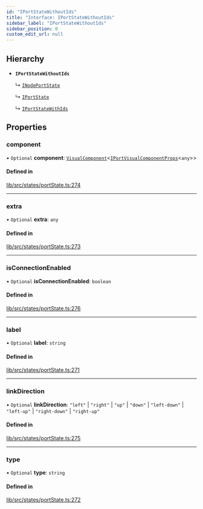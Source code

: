 ```yaml
---
id: "IPortStateWithoutIds"
title: "Interface: IPortStateWithoutIds"
sidebar_label: "IPortStateWithoutIds"
sidebar_position: 0
custom_edit_url: null
---
```


## Hierarchy

- **`IPortStateWithoutIds`**

  ↳ [`INodePortState`](INodePortState)

  ↳ [`IPortState`](IPortState)

  ↳ [`IPortStateWithIds`](IPortStateWithIds)

## Properties

### component

• `Optional` **component**: [`VisualComponent`](../#visualcomponent)<[`IPortVisualComponentProps`](IPortVisualComponentProps)<`any`\>\>

#### Defined in

[lib/src/states/portState.ts:274](https://github.com/tokarchyn/react-easy-diagram/blob/96a8c28/lib/src/states/portState.ts#L274)

___

### extra

• `Optional` **extra**: `any`

#### Defined in

[lib/src/states/portState.ts:273](https://github.com/tokarchyn/react-easy-diagram/blob/96a8c28/lib/src/states/portState.ts#L273)

___

### isConnectionEnabled

• `Optional` **isConnectionEnabled**: `boolean`

#### Defined in

[lib/src/states/portState.ts:276](https://github.com/tokarchyn/react-easy-diagram/blob/96a8c28/lib/src/states/portState.ts#L276)

___

### label

• `Optional` **label**: `string`

#### Defined in

[lib/src/states/portState.ts:271](https://github.com/tokarchyn/react-easy-diagram/blob/96a8c28/lib/src/states/portState.ts#L271)

___

### linkDirection

• `Optional` **linkDirection**: ``"left"`` \| ``"right"`` \| ``"up"`` \| ``"down"`` \| ``"left-down"`` \| ``"left-up"`` \| ``"right-down"`` \| ``"right-up"``

#### Defined in

[lib/src/states/portState.ts:275](https://github.com/tokarchyn/react-easy-diagram/blob/96a8c28/lib/src/states/portState.ts#L275)

___

### type

• `Optional` **type**: `string`

#### Defined in

[lib/src/states/portState.ts:272](https://github.com/tokarchyn/react-easy-diagram/blob/96a8c28/lib/src/states/portState.ts#L272)
